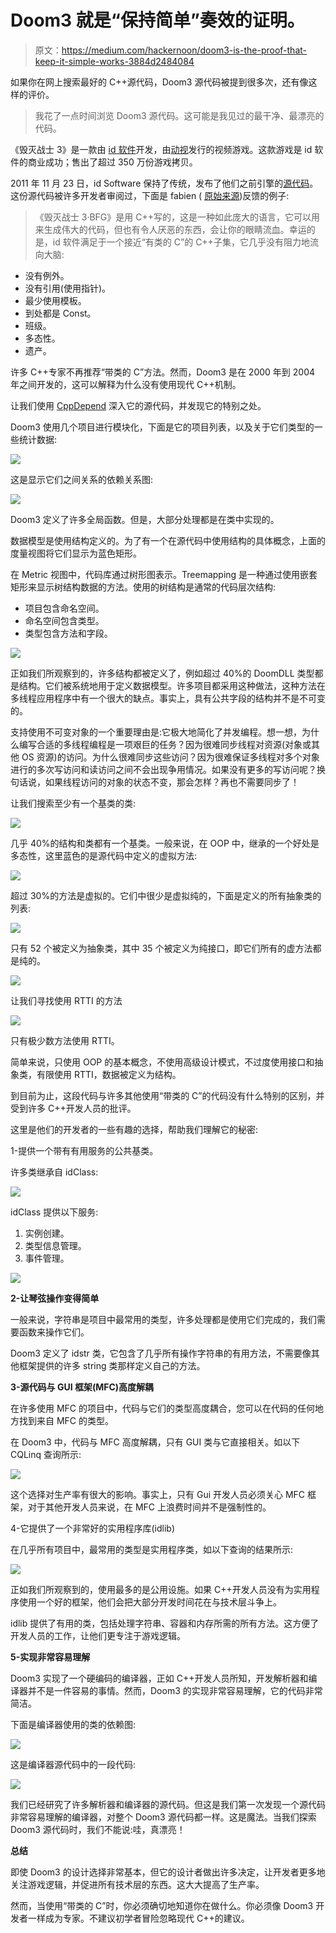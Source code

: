# Doom3 就是“保持简单”奏效的证明。

> 原文：<https://medium.com/hackernoon/doom3-is-the-proof-that-keep-it-simple-works-3884d2484084>

如果你在网上搜索最好的 C++源代码，Doom3 源代码被提到很多次，还有像这样的评价。

> 我花了一点时间浏览 Doom3 源代码。这可能是我见过的最干净、最漂亮的代码。

《毁灭战士 3》是一款由 [id 软件](http://en.wikipedia.org/wiki/Id_Software)开发，由[动视](http://en.wikipedia.org/wiki/Activision)发行的视频游戏。这款游戏是 id 软件的商业成功；售出了超过 350 万份游戏拷贝。

2011 年 11 月 23 日，id Software 保持了传统，发布了他们之前引擎的[源代码](https://github.com/dhewm/dhewm3)。这份源代码被许多开发者审阅过，下面是 fabien ( [原始来源](http://fabiensanglard.net/doom3_bfg/))反馈的例子:

> 《毁灭战士 3·BFG》是用 C++写的，这是一种如此庞大的语言，它可以用来生成伟大的代码，但也有令人厌恶的东西，会让你的眼睛流血。幸运的是，id 软件满足于一个接近“有类的 C”的 C++子集，它几乎没有阻力地流向大脑:

*   没有例外。
*   没有引用(使用指针)。
*   最少使用模板。
*   到处都是 Const。
*   班级。
*   多态性。
*   遗产。

许多 C++专家不再推荐“带类的 C”方法。然而，Doom3 是在 2000 年到 2004 年之间开发的，这可以解释为什么没有使用现代 C++机制。

让我们使用 [CppDepend](http://www.cppdepend.com/) 深入它的源代码，并发现它的特别之处。

Doom3 使用几个项目进行模块化，下面是它的项目列表，以及关于它们类型的一些统计数据:

![](img/a30e46bba0fa50af08f873fdfd3e066d.png)

这是显示它们之间关系的依赖关系图:

![](img/b6693a73315f8aa261bcc621a52a454e.png)

Doom3 定义了许多全局函数。但是，大部分处理都是在类中实现的。

数据模型是使用结构定义的。为了有一个在源代码中使用结构的具体概念，上面的度量视图将它们显示为蓝色矩形。

在 Metric 视图中，代码库通过树形图表示。Treemapping 是一种通过使用嵌套矩形来显示树结构数据的方法。使用的树结构是通常的代码层次结构:

*   项目包含命名空间。
*   命名空间包含类型。
*   类型包含方法和字段。

![](img/552cd3f579baff50a2f64b19a7714d7d.png)

正如我们所观察到的，许多结构都被定义了，例如超过 40%的 DoomDLL 类型都是结构。它们被系统地用于定义数据模型。许多项目都采用这种做法，这种方法在多线程应用程序中有一个很大的缺点。事实上，具有公共字段的结构并不是不可变的。

支持使用不可变对象的一个重要理由是:它极大地简化了并发编程。想一想，为什么编写合适的多线程编程是一项艰巨的任务？因为很难同步线程对资源(对象或其他 OS 资源)的访问。为什么很难同步这些访问？因为很难保证多线程对多个对象进行的多次写访问和读访问之间不会出现争用情况。如果没有更多的写访问呢？换句话说，如果线程访问的对象的状态不变，那会怎样？再也不需要同步了！

让我们搜索至少有一个基类的类:

![](img/f98479f9ecd78031b7d679703a3feb78.png)

几乎 40%的结构和类都有一个基类。一般来说，在 OOP 中，继承的一个好处是多态性，这里蓝色的是源代码中定义的虚拟方法:

![](img/c09d05fc99578391ca5e82ea546f51bd.png)

超过 30%的方法是虚拟的。它们中很少是虚拟纯的，下面是定义的所有抽象类的列表:

![](img/ce1919fdd7e9f9f5962f1593fa36cb87.png)

只有 52 个被定义为抽象类，其中 35 个被定义为纯接口，即它们所有的虚方法都是纯的。

![](img/e8ae79659f00bceeb7007185926b0f36.png)

让我们寻找使用 RTTI 的方法

![](img/c4096940e0bcbf9cd42bbd0ac3976271.png)

只有极少数方法使用 RTTI。

简单来说，只使用 OOP 的基本概念，不使用高级设计模式，不过度使用接口和抽象类，有限使用 RTTI，数据被定义为结构。

到目前为止，这段代码与许多其他使用“带类的 C”的代码没有什么特别的区别，并受到许多 C++开发人员的批评。

这里是他们的开发者的一些有趣的选择，帮助我们理解它的秘密:

1-提供一个带有有用服务的公共基类。

许多类继承自 idClass:

![](img/32b853f20b4e34d3d6264fad752716fb.png)

idClass 提供以下服务:

1.  实例创建。
2.  类型信息管理。
3.  事件管理。

![](img/b2fff7493708373c85cc190ba5ea55e8.png)

**2-让琴弦操作变得简单**

一般来说，字符串是项目中最常用的类型，许多处理都是使用它们完成的，我们需要函数来操作它们。

Doom3 定义了 idstr 类，它包含了几乎所有操作字符串的有用方法，不需要像其他框架提供的许多 string 类那样定义自己的方法。

**3-源代码与 GUI 框架(MFC)高度解耦**

在许多使用 MFC 的项目中，代码与它们的类型高度耦合，您可以在代码的任何地方找到来自 MFC 的类型。

在 Doom3 中，代码与 MFC 高度解耦，只有 GUI 类与它直接相关。如以下 CQLinq 查询所示:

![](img/afe94b239d595a806d406d7d11761347.png)

这个选择对生产率有很大的影响。事实上，只有 Gui 开发人员必须关心 MFC 框架，对于其他开发人员来说，在 MFC 上浪费时间并不是强制性的。

4-它提供了一个非常好的实用程序库(idlib)

在几乎所有项目中，最常用的类型是实用程序类，如以下查询的结果所示:

![](img/9df8a96f42f62f4b8858c248da8fa6b3.png)

正如我们所观察到的，使用最多的是公用设施。如果 C++开发人员没有为实用程序使用一个好的框架，他们会把大部分开发时间花在与技术层斗争上。

idlib 提供了有用的类，包括处理字符串、容器和内存所需的所有方法。这方便了开发人员的工作，让他们更专注于游戏逻辑。

**5-实现非常容易理解**

Doom3 实现了一个硬编码的编译器，正如 C++开发人员所知，开发解析器和编译器并不是一件容易的事情。然而，Doom3 的实现非常容易理解，它的代码非常简洁。

下面是编译器使用的类的依赖图:

![](img/e997cfbc83aa611fb66c90a024aea4c4.png)

这是编译器源代码中的一段代码:

![](img/864adce688909afd1b26392625401e55.png)

我们已经研究了许多解析器和编译器的源代码。但这是我们第一次发现一个源代码非常容易理解的编译器，对整个 Doom3 源代码都一样。这是魔法。当我们探索 Doom3 源代码时，我们不能说:哇，真漂亮！

**总结**

即使 Doom3 的设计选择非常基本，但它的设计者做出许多决定，让开发者更多地关注游戏逻辑，并促进所有技术层的东西。这大大提高了生产率。

然而，当使用“带类的 C”时，你必须确切地知道你在做什么。你必须像 Doom3 开发者一样成为专家。不建议初学者冒险忽略现代 C++的建议。